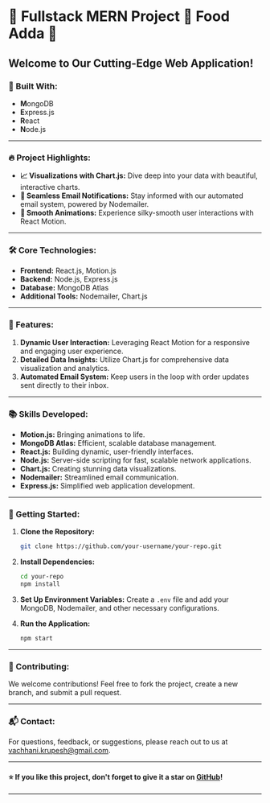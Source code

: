 # 🌟 Fullstack MERN Project 🌟 Food Adda 🌟

## Welcome to Our Cutting-Edge Web Application!

### 🚀 Built With:
- **M**ongoDB
- **E**xpress.js
- **R**eact
- **N**ode.js

---

### 🔥 Project Highlights:
- **📈 Visualizations with Chart.js:** Dive deep into your data with beautiful, interactive charts.
- **💌 Seamless Email Notifications:** Stay informed with our automated email system, powered by Nodemailer.
- **🎨 Smooth Animations:** Experience silky-smooth user interactions with React Motion.

---

### 🛠️ Core Technologies:
- **Frontend:** React.js, Motion.js
- **Backend:** Node.js, Express.js
- **Database:** MongoDB Atlas
- **Additional Tools:** Nodemailer, Chart.js

---

### 🧩 Features:
1. **Dynamic User Interaction:** Leveraging React Motion for a responsive and engaging user experience.
2. **Detailed Data Insights:** Utilize Chart.js for comprehensive data visualization and analytics.
3. **Automated Email System:** Keep users in the loop with order updates sent directly to their inbox.

---

### 📚 Skills Developed:
- **Motion.js:** Bringing animations to life.
- **MongoDB Atlas:** Efficient, scalable database management.
- **React.js:** Building dynamic, user-friendly interfaces.
- **Node.js:** Server-side scripting for fast, scalable network applications.
- **Chart.js:** Creating stunning data visualizations.
- **Nodemailer:** Streamlined email communication.
- **Express.js:** Simplified web application development.

---

### 🚀 Getting Started:
1. **Clone the Repository:**
    ```sh
    git clone https://github.com/your-username/your-repo.git
    ```
2. **Install Dependencies:**
    ```sh
    cd your-repo
    npm install
    ```
3. **Set Up Environment Variables:**
    Create a `.env` file and add your MongoDB, Nodemailer, and other necessary configurations.

4. **Run the Application:**
    ```sh
    npm start
    ```

---

### 🌟 Contributing:
We welcome contributions! Feel free to fork the project, create a new branch, and submit a pull request.

---

### 📬 Contact:
For questions, feedback, or suggestions, please reach out to us at [vachhani.krupesh@gmail.com](mailto:vachhani.krupesh@gmail.com).

---

#### ⭐ If you like this project, don't forget to give it a star on [GitHub](https://github.com/KrupeshVachhani/FoodAdda/)!

---
